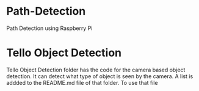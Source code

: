 # Path-Detection
Path Detection using Raspberry Pi

# Tello Object Detection 
Tello Object Detection folder has the code for the camera based object detection. It can detect what type of object is seen by the camera. A list is addded to the README.md file of that folder. To use that file 